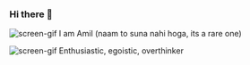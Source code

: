 ### Hi there 👋

![screen-gif](https://media.giphy.com/media/jOV609ljhCAK1tba6u/giphy.gif) I am Amil (naam to suna nahi hoga, its a rare one)

![screen-gif](https://media.giphy.com/media/xULW8xIYmhTWW3Rv0Y/giphy.gif) Enthusiastic, egoistic, overthinker

<!--
**Amil-Gupta/Amil-Gupta** is a ✨ _special_ ✨ repository because its `README.md` (this file) appears on your GitHub profile.

Here are some ideas to get you started:

- 🔭 I’m currently working on ...
- 🌱 I’m currently learning ...
- 👯 I’m looking to collaborate on ...
- 🤔 I’m looking for help with ...
- 💬 Ask me about ...
- 📫 How to reach me: ...
- 😄 Pronouns: ...
- ⚡ Fun fact: ...
-->
